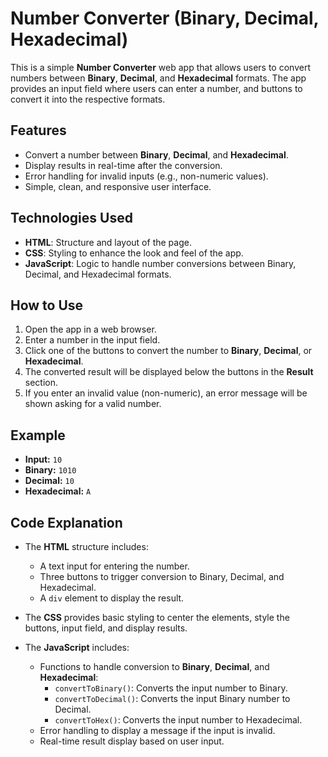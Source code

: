 # Number Converter (Binary, Decimal, Hexadecimal)

This is a simple **Number Converter** web app that allows users to convert numbers between **Binary**, **Decimal**, and **Hexadecimal** formats. The app provides an input field where users can enter a number, and buttons to convert it into the respective formats.

## Features

- Convert a number between **Binary**, **Decimal**, and **Hexadecimal**.
- Display results in real-time after the conversion.
- Error handling for invalid inputs (e.g., non-numeric values).
- Simple, clean, and responsive user interface.

## Technologies Used

- **HTML**: Structure and layout of the page.
- **CSS**: Styling to enhance the look and feel of the app.
- **JavaScript**: Logic to handle number conversions between Binary, Decimal, and Hexadecimal formats.

## How to Use

1. Open the app in a web browser.
2. Enter a number in the input field.
3. Click one of the buttons to convert the number to **Binary**, **Decimal**, or **Hexadecimal**.
4. The converted result will be displayed below the buttons in the **Result** section.
5. If you enter an invalid value (non-numeric), an error message will be shown asking for a valid number.

## Example

- **Input:** `10`
- **Binary:** `1010`
- **Decimal:** `10`
- **Hexadecimal:** `A`

## Code Explanation

- The **HTML** structure includes:
  - A text input for entering the number.
  - Three buttons to trigger conversion to Binary, Decimal, and Hexadecimal.
  - A `div` element to display the result.

- The **CSS** provides basic styling to center the elements, style the buttons, input field, and display results.

- The **JavaScript** includes:
  - Functions to handle conversion to **Binary**, **Decimal**, and **Hexadecimal**:
    - `convertToBinary()`: Converts the input number to Binary.
    - `convertToDecimal()`: Converts the input Binary number to Decimal.
    - `convertToHex()`: Converts the input number to Hexadecimal.
  - Error handling to display a message if the input is invalid.
  - Real-time result display based on user input.
